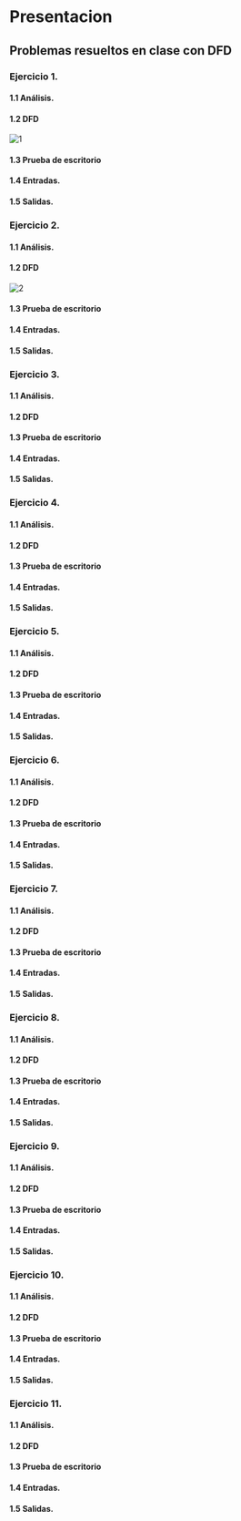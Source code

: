 # Presentacion 
## Problemas resueltos en clase con DFD
### Ejercicio 1. 
#### 1.1 Análisis.  

#### 1.2 DFD
![1](https://user-images.githubusercontent.com/113395327/204663736-e6f883c0-f59e-4ba9-a59c-df0a8cdbb106.png)
#### 1.3 Prueba de escritorio

#### 1.4 Entradas.

#### 1.5 Salidas.


### Ejercicio 2. 
#### 1.1 Análisis.  

#### 1.2 DFD
![2](https://user-images.githubusercontent.com/113395327/204663763-fdd3992f-a043-4aa1-a85e-acd679b33d6b.png)
#### 1.3 Prueba de escritorio

#### 1.4 Entradas.

#### 1.5 Salidas.

### Ejercicio 3. 
#### 1.1 Análisis.  

#### 1.2 DFD

#### 1.3 Prueba de escritorio

#### 1.4 Entradas.

#### 1.5 Salidas.

### Ejercicio 4. 
#### 1.1 Análisis.  

#### 1.2 DFD

#### 1.3 Prueba de escritorio

#### 1.4 Entradas.

#### 1.5 Salidas.

### Ejercicio 5. 
#### 1.1 Análisis.  

#### 1.2 DFD

#### 1.3 Prueba de escritorio

#### 1.4 Entradas.

#### 1.5 Salidas.

### Ejercicio 6. 
#### 1.1 Análisis.  

#### 1.2 DFD

#### 1.3 Prueba de escritorio

#### 1.4 Entradas.

#### 1.5 Salidas.

### Ejercicio 7. 
#### 1.1 Análisis.  

#### 1.2 DFD

#### 1.3 Prueba de escritorio

#### 1.4 Entradas.

#### 1.5 Salidas.

### Ejercicio 8. 
#### 1.1 Análisis.  

#### 1.2 DFD

#### 1.3 Prueba de escritorio

#### 1.4 Entradas.

#### 1.5 Salidas.

### Ejercicio 9. 
#### 1.1 Análisis.  

#### 1.2 DFD

#### 1.3 Prueba de escritorio

#### 1.4 Entradas.

#### 1.5 Salidas.

### Ejercicio 10. 
#### 1.1 Análisis.  

#### 1.2 DFD

#### 1.3 Prueba de escritorio

#### 1.4 Entradas.

#### 1.5 Salidas.

### Ejercicio 11. 
#### 1.1 Análisis.  

#### 1.2 DFD

#### 1.3 Prueba de escritorio

#### 1.4 Entradas.

#### 1.5 Salidas.
